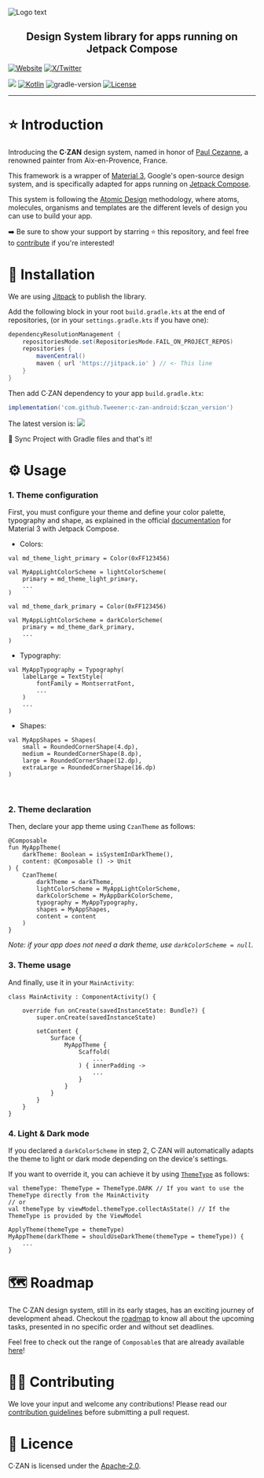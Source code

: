 ![Logo   text](https://github.com/Tweener/c-zan-android/assets/596985/45ee247c-c8da-461a-8544-2e08578882db)

<h2 align="center">Design System library for apps running on Jetpack Compose</h2>

[![Website](https://img.shields.io/badge/Author-vivienmahe.com-orange)](https://vivienmahe.com/)
[![X/Twitter](https://img.shields.io/twitter/follow/VivienMahe)](https://twitter.com/VivienMahe)

[![](https://jitpack.io/v/Tweener/c-zan.svg)](https://jitpack.io/#Tweener/c-zan)
[![Kotlin](https://img.shields.io/badge/kotlin-1.9.10-blue.svg?logo=kotlin)](http://kotlinlang.org)
![gradle-version](https://img.shields.io/badge/gradle-8.1.1-blue?logo=gradle)
[![License](https://img.shields.io/badge/License-Apache%202.0-green.svg)](https://opensource.org/licenses/Apache-2.0)

---

# ⭐️ Introduction

Introducing the **C·ZAN** design system, named in honor of [Paul Cezanne](https://en.wikipedia.org/wiki/Paul_C%C3%A9zanne), a renowned painter from Aix-en-Provence, France.

This framework is a wrapper of [Material 3](https://m3.material.io/), Google's
open-source design system, and is specifically adapted for apps running on [Jetpack Compose](https://developer.android.com/jetpack/compose).

This system is following the [Atomic Design](https://bradfrost.com/blog/post/atomic-web-design/) methodology, where atoms, molecules, organisms and templates are the different levels of design you can
use to build your app.

➡️ Be sure to show your support by starring ⭐️ this repository, and feel free to [contribute](#-contributing) if you're interested!

# 💾 Installation

We are using [Jitpack](https://jitpack.io/) to publish the library.

Add the following block in your root `build.gradle.kts` at the end of repositories, (or in your `settings.gradle.kts` if you have one):

```groovy
dependencyResolutionManagement {
    repositoriesMode.set(RepositoriesMode.FAIL_ON_PROJECT_REPOS)
    repositories {
        mavenCentral()
        maven { url 'https://jitpack.io' } // <- This line
    }
}
```

Then add C·ZAN dependency to your app `build.gradle.ktx`:

```groovy
implementation('com.github.Tweener:c-zan-android:$czan_version')
```

The latest version is: [![](https://jitpack.io/v/Tweener/c-zan-android.svg)](https://jitpack.io/#Tweener/c-zan-android)

🔄 Sync Project with Gradle files and that's it!

# ⚙️ Usage

### 1. Theme configuration
First, you must configure your theme and define your color palette, typography and shape, as explained in the official [documentation](https://developer.android.com/jetpack/compose/designsystems/material3#material-theming) for Material 3 with Jetpack Compose.

- Colors:

```
val md_theme_light_primary = Color(0xFF123456)

val MyAppLightColorScheme = lightColorScheme(
    primary = md_theme_light_primary,
    ...
)

val md_theme_dark_primary = Color(0xFF123456)

val MyAppLightColorScheme = darkColorScheme(
    primary = md_theme_dark_primary,
    ...
)
```

- Typography:
```
val MyAppTypography = Typography(
    labelLarge = TextStyle(
        fontFamily = MontserratFont,
        ...
    )
    ...
)
````

- Shapes:
```
val MyAppShapes = Shapes(
    small = RoundedCornerShape(4.dp),
    medium = RoundedCornerShape(8.dp),
    large = RoundedCornerShape(12.dp),
    extraLarge = RoundedCornerShape(16.dp)
)

```
</br>

### 2. Theme declaration
Then, declare your app theme using `CzanTheme` as follows:

```
@Composable
fun MyAppTheme(
    darkTheme: Boolean = isSystemInDarkTheme(),
    content: @Composable () -> Unit
) {
    CzanTheme(
        darkTheme = darkTheme,
        lightColorScheme = MyAppLightColorScheme,
        darkColorScheme = MyAppDarkColorScheme,
        typography = MyAppTypography,
        shapes = MyAppShapes,
        content = content
    )
}
```
_Note: if your app does not need a dark theme, use `darkColorScheme = null`._

### 3. Theme usage
And finally, use it in your `MainActivity`:
```
class MainActivity : ComponentActivity() {

    override fun onCreate(savedInstanceState: Bundle?) {
        super.onCreate(savedInstanceState)
    
        setContent {
            Surface {
                MyAppTheme {
                    Scaffold(
                        ...
                    ) { innerPadding ->
                        ...
                    }
                }
            }
        }
    }
}
```

### 4. Light & Dark mode
If you declared a `darkColorScheme` in step 2, C·ZAN will automatically adapts the theme to light or dark mode depending on the device's settings.

If you want to override it, you can achieve it by using [`ThemeType`](https://github.com/Tweener/c-zan/blob/main/library/src/main/java/com/tweener/czan/android/theme/ThemeType.kt) as follows:
```
val themeType: ThemeType = ThemeType.DARK // If you want to use the ThemeType directly from the MainActivity
// or
val themeType by viewModel.themeType.collectAsState() // If the ThemeType is provided by the ViewModel 

ApplyTheme(themeType = themeType)
MyAppTheme(darkTheme = shouldUseDarkTheme(themeType = themeType)) {
    ...
}
```

# 🗺️ Roadmap

The C·ZAN design system, still in its early stages, has an exciting journey of development ahead. Checkout the [roadmap](https://github.com/users/Tweener/projects/1/views/1) to know all about the
upcoming tasks, presented in no specific order and without set deadlines.

Feel free to check out the range of `Composable`s that are already available [here](https://github.com/Tweener/c-zan/tree/main/library/src/main/java/com/tweener/czan/android/designsystem)!

# 👨‍💻 Contributing

We love your input and welcome any contributions! Please read our [contribution guidelines](https://github.com/Tweener/c-zan-android/blob/master/CONTRIBUTING.md) before submitting a pull request.

# 🪪 Licence

C·ZAN is licensed under the [Apache-2.0](https://github.com/Tweener/c-zan-android?tab=Apache-2.0-1-ov-file#readme).
